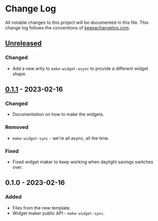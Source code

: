 # Change Log
All notable changes to this project will be documented in this file. This change log follows the conventions of [keepachangelog.com](http://keepachangelog.com/).

## [Unreleased]
### Changed
- Add a new arity to `make-widget-async` to provide a different widget shape.

## [0.1.1] - 2023-02-16
### Changed
- Documentation on how to make the widgets.

### Removed
- `make-widget-sync` - we're all async, all the time.

### Fixed
- Fixed widget maker to keep working when daylight savings switches over.

## 0.1.0 - 2023-02-16
### Added
- Files from the new template.
- Widget maker public API - `make-widget-sync`.

[Unreleased]: https://github.com/de.schinz/www/compare/0.1.1...HEAD
[0.1.1]: https://github.com/de.schinz/www/compare/0.1.0...0.1.1
